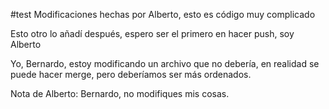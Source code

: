#test
Modificaciones hechas por Alberto, esto es código muy complicado

Esto otro lo añadí después, espero ser el primero en hacer push, soy Alberto

Yo, Bernardo, estoy modificando un archivo que no debería, en realidad se puede hacer merge, pero deberíamos ser más ordenados.

Nota de Alberto: Bernardo, no modifiques mis cosas.

